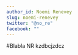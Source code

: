 ```yaml
---
author_id: Noemi Renevey
slug: noemi-renevey
twitter: "@no_re"
facebook: ""
---
```


#Blabla NR
kzdbcjzdcz